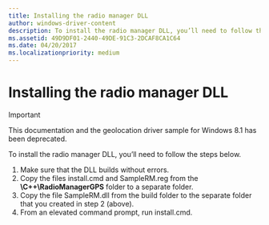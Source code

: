 ```yaml
---
title: Installing the radio manager DLL
author: windows-driver-content
description: To install the radio manager DLL, you’ll need to follow the steps below.
ms.assetid: 49D9DF01-2440-49DE-91C3-2DCAF8CA1C64
ms.date: 04/20/2017
ms.localizationpriority: medium
---
```


# Installing the radio manager DLL

> [!IMPORTANT] 
> This documentation and the geolocation driver sample for Windows 8.1 has been deprecated.

To install the radio manager DLL, you’ll need to follow the steps below.

1.  Make sure that the DLL builds without errors.
2.  Copy the files install.cmd and SampleRM.reg from the **\\C++\\RadioManagerGPS** folder to a separate folder.
3.  Copy the file SampleRM.dll from the build folder to the separate folder that you created in step 2 (above).
4.  From an elevated command prompt, run install.cmd.

 

 




